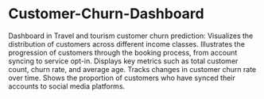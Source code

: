 # Customer-Churn-Dashboard
Dashboard in Travel and tourism customer churn prediction:
Visualizes the distribution of customers across different income classes.
Illustrates the progression of customers through the booking process, from account syncing to service opt-in.
Displays key metrics such as total customer count, churn rate, and average age.
Tracks changes in customer churn rate over time.
Shows the proportion of customers who have synced their accounts to social media platforms.
